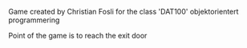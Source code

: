 Game created by Christian Fosli for the 
class 'DAT100' objektorientert programmering

Point of the game is to reach the exit door
